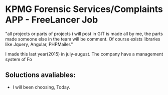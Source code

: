 # KPMG Forensic Services/Complaints  APP - FreeLancer Job
"all projects or parts of projects i will post in GIT is made all by me, the parts made someone else in the team will be comment. Of course exists libraries like Jquery, Angular, PHPMailer."

I made this last year(2015) in july-august. The company have a management system of Fo

## Soluctions avaliables:

* I will been choosing, Today.

